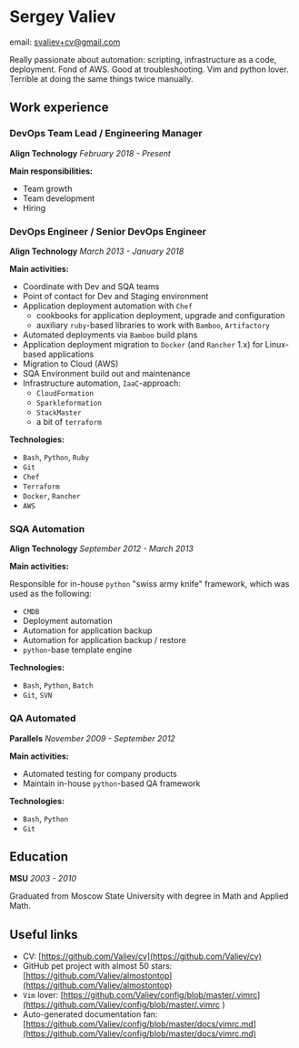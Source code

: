 # Sergey Valiev

email: [svaliev+cv@gmail.com](mailto:svaliev+cv@gmail.com)

Really passionate about automation: scripting, infrastructure as a code,
deployment.
Fond of AWS.
Good at troubleshooting.
Vim and python lover.
Terrible at doing the same things twice manually.


## Work experience

### DevOps Team Lead / Engineering Manager

**Align Technology**
*February 2018 - Present*

**Main responsibilities:**
* Team growth
* Team development
* Hiring

### DevOps Engineer / Senior DevOps Engineer

**Align Technology**
*March 2013 - January 2018*


**Main activities:**
* Coordinate with Dev and SQA teams
* Point of contact for Dev and Staging environment
* Application deployment automation with `Chef`
    * cookbooks for application deployment, upgrade and configuration
    * auxiliary `ruby`-based libraries to work with `Bamboo`, `Artifactory`
* Automated deployments via `Bamboo` build plans
* Application deployment migration to `Docker` (and `Rancher` 1.x) for
    Linux-based applications
* Migration to Cloud (AWS)
* SQA Environment build out and maintenance
* Infrastructure automation, `IaaC`-approach:
  * `CloudFormation`
  * `Sparkleformation`
  * `StackMaster`
  * a bit of `terraform`


**Technologies:**
* `Bash`, `Python`, `Ruby`
* `Git`
* `Chef`
* `Terraform`
* `Docker`, `Rancher`
* `AWS`


### SQA Automation

**Align Technology**
*September 2012 - March 2013*

**Main activities:**

Responsible for in-house `python` "swiss army knife" framework, which was used
as the following:

* `CMDB`
* Deployment automation
* Automation for application backup
* Automation for application backup / restore
* `python`-base template engine


**Technologies:**
* `Bash`, `Python`, `Batch`
* `Git`, `SVN`


### QA Automated
**Parallels**
*November 2009 - September 2012*

**Main activities:**
* Automated testing for company products
* Maintain in-house `python`-based QA framework

**Technologies:**
* `Bash`, `Python`
* `Git`

## Education

**MSU** *2003 - 2010*

Graduated from Moscow State University with degree in Math and Applied Math.

## Useful links

* CV: [https://github.com/Valiev/cv](https://github.com/Valiev/cv)
* GitHub pet project with almost 50 stars: [https://github.com/Valiev/almostontop](https://github.com/Valiev/almostontop)
* `Vim` lover: [https://github.com/Valiev/config/blob/master/.vimrc](https://github.com/Valiev/config/blob/master/.vimrc )
* Auto-generated documentation fan: [https://github.com/Valiev/config/blob/master/docs/vimrc.md](https://github.com/Valiev/config/blob/master/docs/vimrc.md)
